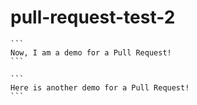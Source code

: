 # pull-request-test-2

    ```
    Now, I am a demo for a Pull Request!
    ```

    ```
    Here is another demo for a Pull Request!
    ```
